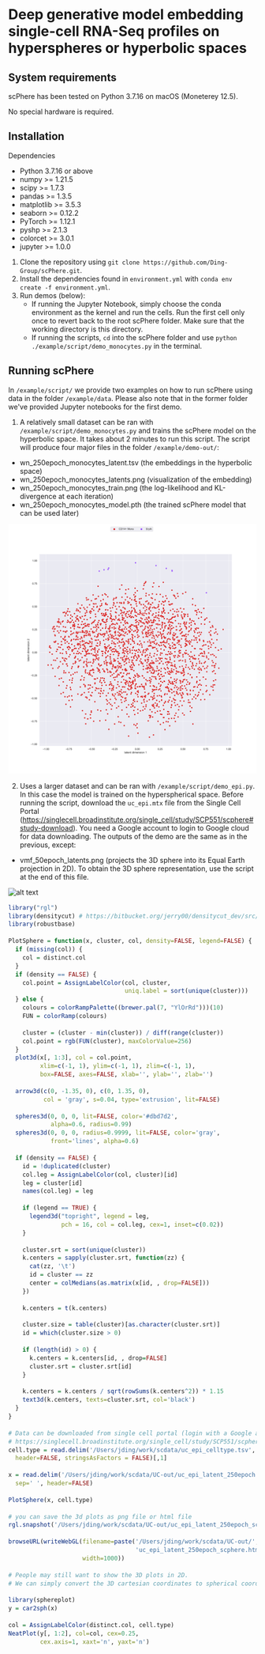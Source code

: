 Deep generative model embedding single-cell RNA-Seq profiles on hyperspheres or hyperbolic spaces
====================

## System requirements
scPhere has been tested on Python 3.7.16 on macOS (Moneterey 12.5).

No special hardware is required.


## Installation 

Dependencies

* Python 3.7.16 or above 
* numpy >= 1.21.5
* scipy >= 1.7.3
* pandas >= 1.3.5
* matplotlib >= 3.5.3
* seaborn >= 0.12.2
* PyTorch >= 1.12.1
* pyshp >= 2.1.3
* colorcet >= 3.0.1
* jupyter >= 1.0.0

1) Clone the repository using `git clone https://github.com/Ding-Group/scPhere.git`.
2) Install the dependencies found in `environment.yml` with `conda env create -f environment.yml`.
4) Run demos (below):
    * If running the Jupyter Notebook, simply choose the conda environment as the kernel and run the cells. Run the first cell only once to revert back to the root scPhere folder. Make sure that the working directory is this directory.
    * If running the scripts, `cd` into the scPhere folder and use `python ./example/script/demo_monocytes.py` in the terminal.

## Running scPhere

In `/example/script/` we provide two examples on how to run scPhere using data in the folder `/example/data`. Please also note that in the former folder we've provided Jupyter notebooks for the first demo.

1) A relatively small dataset can be ran with `/example/script/demo_monocytes.py` and trains the scPhere model on the hyperbolic space. It takes about 2 minutes to run this script. The script will produce four major files in the folder `/example/demo-out/`: 

* wn_250epoch_monocytes_latent.tsv (the embeddings in the hyperbolic space)
* wn_250epoch_monocytes_latents.png (visualization of the embedding)
* wn_250epoch_monocytes_train.png (the log-likelihood and KL-divergence at each iteration)
* wn_250epoch_monocytes_model.pth (the trained scPhere model that can be used later)

![alt text](./example/demo-out/wn_250epoch_monocytes_latents.png)

2) Uses a larger dataset and can be ran with `/example/script/demo_epi.py`. In this case the model is trained on the hyperspherical space. Before running the script, download the `uc_epi.mtx` file from the Single Cell Portal (https://singlecell.broadinstitute.org/single_cell/study/SCP551/scphere#study-download). 
You need a Google account to login to Google cloud for data downloading. The outputs of the demo are the same as in the previous, except:

* vmf_50epoch_latents.png (projects the 3D sphere into its Equal Earth projection in 2D). To obtain the 3D sphere representation, use the script at the end of this file.

![alt text](./example/demo-out/vmf_50epoch_epi_latents.png)

```R
library("rgl")
library(densitycut) # https://bitbucket.org/jerry00/densitycut_dev/src/master/
library(robustbase)

PlotSphere = function(x, cluster, col, density=FALSE, legend=FALSE) {
  if (missing(col)) {
    col = distinct.col
  }
  if (density == FALSE) {
    col.point = AssignLabelColor(col, cluster, 
                                 uniq.label = sort(unique(cluster)))
  } else {
    colours = colorRampPalette((brewer.pal(7, "YlOrRd")))(10)
    FUN = colorRamp(colours)
    
    cluster = (cluster - min(cluster)) / diff(range(cluster))
    col.point = rgb(FUN(cluster), maxColorValue=256)
  }
  plot3d(x[, 1:3], col = col.point, 
         xlim=c(-1, 1), ylim=c(-1, 1), zlim=c(-1, 1), 
         box=FALSE, axes=FALSE, xlab='', ylab='', zlab='')
  
  arrow3d(c(0, -1.35, 0), c(0, 1.35, 0), 
          col = 'gray', s=0.04, type='extrusion', lit=FALSE)
  
  spheres3d(0, 0, 0, lit=FALSE, color='#dbd7d2', 
            alpha=0.6, radius=0.99)
  spheres3d(0, 0, 0, radius=0.9999, lit=FALSE, color='gray', 
            front='lines', alpha=0.6)
  
  if (density == FALSE) {
    id = !duplicated(cluster)
    col.leg = AssignLabelColor(col, cluster)[id]
    leg = cluster[id]
    names(col.leg) = leg
    
    if (legend == TRUE) {
      legend3d("topright", legend = leg, 
               pch = 16, col = col.leg, cex=1, inset=c(0.02)) 
    }
    
    cluster.srt = sort(unique(cluster))
    k.centers = sapply(cluster.srt, function(zz) {
      cat(zz, '\t')
      id = cluster == zz
      center = colMedians(as.matrix(x[id, , drop=FALSE]))
    })
    
    k.centers = t(k.centers)
    
    cluster.size = table(cluster)[as.character(cluster.srt)]
    id = which(cluster.size > 0)
    
    if (length(id) > 0) {
      k.centers = k.centers[id, , drop=FALSE]
      cluster.srt = cluster.srt[id]
    }
    
    k.centers = k.centers / sqrt(rowSums(k.centers^2)) * 1.15
    text3d(k.centers, texts=cluster.srt, col='black')
  }
}

# Data can be downloaded from single cell portal (login with a Google account):
# https://singlecell.broadinstitute.org/single_cell/study/SCP551/scphere#study-download
cell.type = read.delim('/Users/jding/work/scdata/uc_epi_celltype.tsv', 
  header=FALSE, stringsAsFactors = FALSE)[,1]

x = read.delim('/Users/jding/work/scdata/UC-out/uc_epi_latent_250epoch.tsv', 
  sep=' ', header=FALSE)

PlotSphere(x, cell.type)

# you can save the 3d plots as png file or html file
rgl.snapshot('/Users/jding/work/scdata/UC-out/uc_epi_latent_250epoch_scphere.png',  fmt='png')

browseURL(writeWebGL(filename=paste('/Users/jding/work/scdata/UC-out/', 
                                    'uc_epi_latent_250epoch_scphere.html', sep='/'),
                     width=1000))
                     
# People may still want to show the 3D plots in 2D. 
# We can simply convert the 3D cartesian coordinates to spherical coordinates using the car2sph function.

library(sphereplot)
y = car2sph(x)

col = AssignLabelColor(distinct.col, cell.type)
NeatPlot(y[, 1:2], col=col, cex=0.25, 
         cex.axis=1, xaxt='n', yaxt='n')

```




